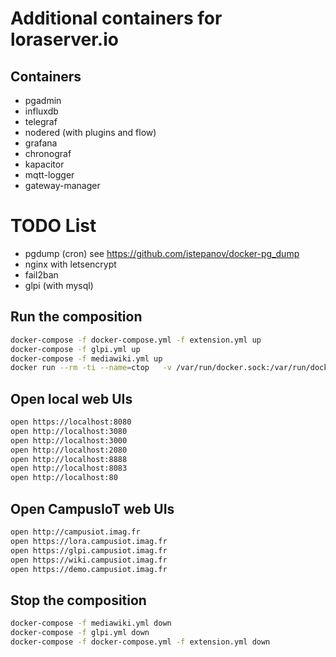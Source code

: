 # Additional containers for loraserver.io

## Containers
* pgadmin
* influxdb
* telegraf
* nodered (with plugins and flow)
* grafana
* chronograf
* kapacitor
* mqtt-logger
* gateway-manager

# TODO List
* pgdump (cron) see https://github.com/istepanov/docker-pg_dump
* nginx with letsencrypt
* fail2ban
* glpi (with mysql)

## Run the composition
```bash
docker-compose -f docker-compose.yml -f extension.yml up
docker-compose -f glpi.yml up
docker-compose -f mediawiki.yml up
docker run --rm -ti --name=ctop   -v /var/run/docker.sock:/var/run/docker.sock   quay.io/vektorlab/ctop:latest
```

## Open local web UIs
```bash
open https://localhost:8080
open http://localhost:3080
open http://localhost:3000
open http://localhost:2080
open http://localhost:8888
open http://localhost:8083
open http://localhost:80
```

## Open CampusIoT web UIs
```bash
open http://campusiot.imag.fr
open https://lora.campusiot.imag.fr
open https://glpi.campusiot.imag.fr
open https://wiki.campusiot.imag.fr
open https://demo.campusiot.imag.fr
```



## Stop the composition
```bash
docker-compose -f mediawiki.yml down
docker-compose -f glpi.yml down
docker-compose -f docker-compose.yml -f extension.yml down
```
